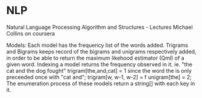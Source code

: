 NLP
===

Natural Language Processing Algorithm and Structures - Lectures Michael Collins on coursera 

Models:
Each model has the frequency list of the words added. 
Trigrams and Bigrams keeps record of the bigrams and unigrams respectively added, in order to be able to return the maximum likehood estimator (Qml) of a given word.
Indexing a model returns the frequency observed in it. 
      ie. "the cat and the dog fought" 
            trigram[the,and,cat] = 1 since the word the is only preceeded once with "cat and"; trigram[w, w-1, w-2] = f
            unigram[the] = 2;
The enumeration process of these models return a string[] with each key in it. 
